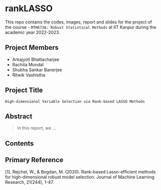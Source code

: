 # rankLASSO

This repo contains the codes, images, report and slides for the project of the course - `MTH673A: Robust Statistical Methods` at IIT Kanpur during the academic year 2022-2023.

## Project Members
  - Arkajyoti Bhattacharjee 
  - Rachita Mondal
  - Shubha Sankar Banerjee
  - Ritwik Vashistha

## Project Title
`High-dimensional Variable Selection via Rank-based LASSO Methods`

## Abstract
> In this report, we ...

## Contents

## Primary Reference

  [1]. Rejchel, W., & Bogdan, M. (2020). Rank-based Lasso-efficient methods for high-dimensional robust model selection. Journal of Machine Learning Research, 21(244), 1-47.

